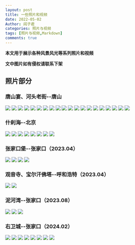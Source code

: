 ```yaml
---
layout: post
title: 一些照片和视频
date: 2022-05-02
Author: 阎子君
categories: 照片与视频
tags: [照片与视频,Markdown]
comments: true
---
```


**本文用于展示各种风景风光等系列照片和视频**

**文中图片如有侵权请联系下架**

## 照片部分

### 唐山宴、河头老街--唐山

<img src="/images/Pictures/23.PNG"/>

<img src="/images/Pictures/21.PNG"/>

<img src="/images/Pictures/13.PNG"/>

<img src="/images/Pictures/28.PNG"/>

<img src="/images/Pictures/15.PNG"/>

<img src="/images/Pictures/16.PNG"/>

<img src="/images/Pictures/20.PNG"/>

<img src="/images/Pictures/22.PNG"/>

<img src="/images/Pictures/9.PNG"/>

<img src="/images/Pictures/10.PNG"/>

<img src="/images/Pictures/11.PNG"/>

<img src="/images/Pictures/12.PNG"/>

<img src="/images/Pictures/14.PNG"/>

<img src="/images/Pictures/24.PNG"/>

<img src="/images/Pictures/25.PNG"/>

<img src="/images/Pictures/26.PNG"/>

<img src="/images/Pictures/27.PNG"/>

<img src="/images/Pictures/17.PNG"/>

<img src="/images/Pictures/18.PNG"/>

<img src="/images/Pictures/19.PNG"/>

### 什刹海--北京

<img src="/images/Pictures/1.jpeg"/>

<img src="/images/Pictures/2.jpeg"/>

<img src="/images/Pictures/3.jpeg"/>

<img src="/images/Pictures/4.jpeg"/>

<img src="/images/Pictures/5.jpeg"/>

<img src="/images/Pictures/6.jpeg"/>

<img src="/images/Pictures/7.jpeg"/>

<img src="/images/Pictures/8.jpeg"/>

### 张家口堡--张家口（2023.04）

<img src="/images/PV/zjk1.jpeg"/>

<img src="/images/PV/zjk2.jpeg"/>

<img src="/images/PV/zjk3.jpeg"/>

<img src="/images/PV/zjk4.jpeg"/>

### 观音寺、宝尔汗佛塔--呼和浩特（2023.04）

<img src="/images/PV/gys.jpeg"/>

<img src="/images/PV/behft.jpeg"/>

### 泥河湾--张家口（2023.08）

<img src="/images/PV/nhw1.jpeg"/>

<img src="/images/PV/nhw2.jpeg"/>

<img src="/images/PV/nhw3.jpeg"/>

### 右卫城--张家口（2024.02）

<img src="/images/PV/ywc1.jpeg"/>

<img src="/images/PV/ywc2.jpeg"/>

<img src="/images/PV/ywc3.jpeg"/>

<img src="/images/PV/ywc4.jpeg"/>

<img src="/images/PV/ywc5.jpeg"/>

<img src="/images/PV/ywc6.jpeg"/>

<img src="/images/PV/ywc7.jpeg"/>

<img src="/images/PV/ywc8.jpeg"/>

